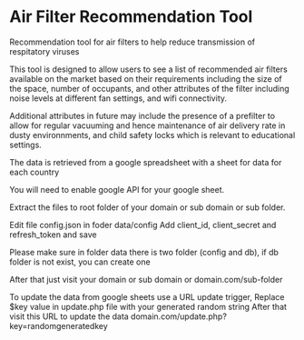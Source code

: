 # Air Filter Recommendation Tool
Recommendation tool for air filters to help reduce transmission of respitatory viruses

This tool is designed to allow users to see a list of recommended air filters available on the market based on their requirements including the size of the space, number of occupants, and other attributes of the filter including noise levels at different fan settings, and wifi connectivity.  

Additional attributes in future may include the presence of a prefilter to allow for regular vacuuming and hence maintenance of air delivery rate in dusty environnments, and child safety locks which is relevant to educational settings.

The data is retrieved from a google spreadsheet with a sheet for data for each country 

You will need to enable google API for your google sheet.

Extract the files to root folder of your domain or sub domain or sub folder.

Edit file config.json in foder data/config
Add client_id, client_secret and refresh_token and save

Please make sure in folder data there is two folder (config and db), if db folder is not exist, you can create one

After that just visit your domain or sub domain or domain.com/sub-folder

To update the data from google sheets use a URL update trigger,
Replace $key value in update.php file with your generated random string
After that visit this URL to update the data domain.com/update.php?key=randomgeneratedkey

